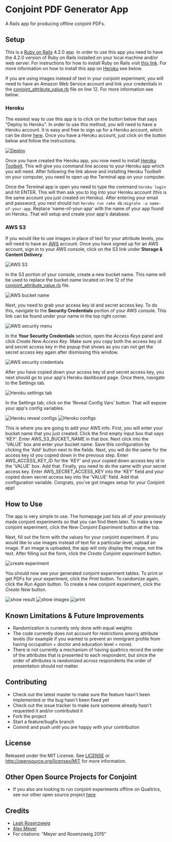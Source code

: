 # Conjoint PDF Generator App

A Rails app for producing offline conjoint PDFs.

## Setup

This is a [Ruby on Rails](http://http://rubyonrails.org/) 4.2.0 app. In order to use this app you need to have the 4.2.0 version of Ruby on Rails installed on your local machine and/or web server. For instructions for how to install Ruby on Rails visit [this link](http://installrails.com/). For more information on how to install this app on [Heroku](http://heroku.com) see below.

If you are using images instead of text in your conjoint experiment, you will need to have an Amazon Web Service account and link your credentials in the [conjoint_attribute_value.rb](app/models/conjoint_attribute_value.rb) file on line 12. For more information see below.

### Heroku

The easiest way to use this app is to click on the button below that says "Deploy to Heroku". In order to use this method, you will need to have a Heroku account. It is easy and free to sign up for a Heroku account, which can be done [here](https://signup.heroku.com/?c=70130000001x9jFAAQ). Once you have a Heroku account, just click on the button below and follow the instructions.

[![Deploy](https://www.herokucdn.com/deploy/button.svg)](https://heroku.com/deploy)

Once you have created the Heroku app, you now need to install [Heroku Toolbelt](https://toolbelt.heroku.com/). This will give you command line access to your Heroku app which you will need. After following the link above and installing Heroku Toolbelt on your computer, you need to open up the Terminal app on your computer.

Once the Terminal app is open you need to type the command `heroku login` and hit ENTER. This will then ask you to log into your Heroku account (this is the same account you just created on Heroku). After entering your email and password, you next should run `heroku run rake db:migrate -a name-of-your-app`. Replace 'name-of-your-app' with the name of your app found on Heroku. That will setup and create your app's database.

### AWS S3

If you would like to use images in place of text for your attribute levels, you will need to have an [AWS](http://aws.amazon.com) account. Once you have signed up for an AWS account, sign in to your AWS console, click on the S3 link under **Storage & Content Delivery**. 

![AWS S3](public/screenshots/aws_s3.png)

In the S3 portion of your console, create a new bucket name. This name will be used to replace the bucket name located on line 12 of the [conjoint_attribute_value.rb](app/models/conjoint_attribute_value.rb) file.

![AWS bucket name](public/screenshots/create_bucket.png)

Next, you need to grab your access key id and secret access key. To do this, navigate to the **Security Credentials** portion of your AWS console. This link can be found under your name in the top right corner.

![AWS security menu](public/screenshots/security_menu.png)

In the **Your Security Credentials** section, open the *Access Keys* panel and click *Create New Access Key*. Make sure you copy both the access key id and secret access key in the popup that shows as you can not get the secret access key again after dismissing this window.

![AWS security credentials](public/screenshots/security_credentials.png)

After you have copied down your access key id and secret access key, you next should go to your app's Heroku dashboard page. Once there, navigate to the Settings tab. 

![Heroku settings tab](public/screenshots/heroku-settings-tab.png)

In the Settings tab, click on the 'Reveal Config Vars' button. That will expose your app's config variables. 

![Heroku reveal configs](public/screenshots/heroku-reveal-configs.png)
![Heroku configs](public/screenshots/heroku-key-value-fields.png)

This is where you are going to add your AWS info. First, you will enter your bucket name that you just created. Click the first empty input box that says 'KEY'. Enter AWS_S3_BUCKET_NAME in that box. Next click into the 'VALUE' box and enter your bucket name. Save this configuration by clicking the 'Add' button next to the fields. Next, you will do the same for the access key id you copied down in the previous step. Enter AWS_ACCESS_KEY_ID for the 'KEY' and your copied down access key id in the 'VALUE' box. Add that. Finally, you need to do the same with your secret access key. Enter AWS_SECRET_ACCESS_KEY into the 'KEY' field and your copied down secret access key into the 'VALUE' field. Add that configuration variable. Congrats, you've got images setup for your Conjoint app!

## How to Use

The app is very simple to use. The homepage just lists all of your previously made conjoint experiments so that you can find them later. To make a new conjoint experiment, click the *New Conjoint Experiment* button at the top.

Next, fill out the form with the values for your conjoint experiment. If you would like to use images instead of text for a particular level, upload an image. If an image is uploaded, the app will only display the image, not the text. After filling out the form, click the *Create Conjoint experiment* button.

![create experiment](public/screenshots/create_experiment.png)

You should now see your generated conjoint experiment tables. To print or get PDFs for your experiment, click the *Print* button. To randomize again, click the *Run Again* button. To create a new conjoint experiment, click the *Create New* button.

![show result](public/screenshots/show_result.png)
![show images](public/screenshots/with_images.png)
![print](public/screenshots/print.png)

## Known Limitations & Future Improvements

* Randomization is currently only done with equal weights
* The code currently does not account for restrictions among attribute levels (for example if you wanted to prevent an immigrant profile from having occupation = doctor and education level = none).
* There is not currently a mechanism of having qualtrics record the order of the attributes that is presented to each respondent, but since the order of attributes is randomized across respondents the order of presentation should not matter.

## Contributing

* Check out the latest master to make sure the feature hasn't been implemented or the bug hasn't been fixed yet
* Check out the issue tracker to make sure someone already hasn't requested it and/or contributed it
* Fork the project
* Start a feature/bugfix branch
* Commit and push until you are happy with your contribution

## License

Released under the MIT License. See [LICENSE](LICENSE) or http://opensource.org/licenses/MIT for more information.

## Other Open Source Projects for Conjoint

* If you also are looking to run conjoint experiments offline on Qualtrics, see our other open source project [here](https://github.com/acmeyer/Conjoint-for-Qualtrics-Offline)

## Credits

* [Leah Rosenzweig](http://www.leahrrosenzweig.com)
* [Alex Meyer](https://twitter.com/alexcmeyer)
* For citations: “Meyer and Rosenzweig 2015”



